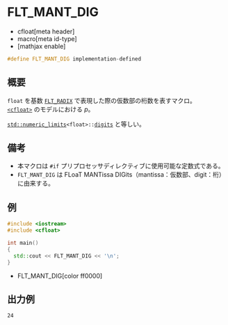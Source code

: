 # FLT_MANT_DIG
* cfloat[meta header]
* macro[meta id-type]
* [mathjax enable]

```cpp
#define FLT_MANT_DIG implementation-defined
```

## 概要
`float` を基数 [`FLT_RADIX`](flt_radix.md) で表現した際の仮数部の桁数を表すマクロ。  
[`<cfloat>`](../cfloat.md) のモデルにおける $p$。

[`std::numeric_limits`](/reference/limits/numeric_limits.md)`<float>::`[`digits`](/reference/limits/numeric_limits/digits.md) と等しい。

## 備考
- 本マクロは `#if` プリプロセッサディレクティブに使用可能な定数式である。
- `FLT_MANT_DIG` は FLoaT MANTissa DIGits（mantissa：仮数部、digit：桁）に由来する。


## 例
```cpp example
#include <iostream>
#include <cfloat>

int main()
{
  std::cout << FLT_MANT_DIG << '\n';
}
```
* FLT_MANT_DIG[color ff0000]

## 出力例
```
24
```
